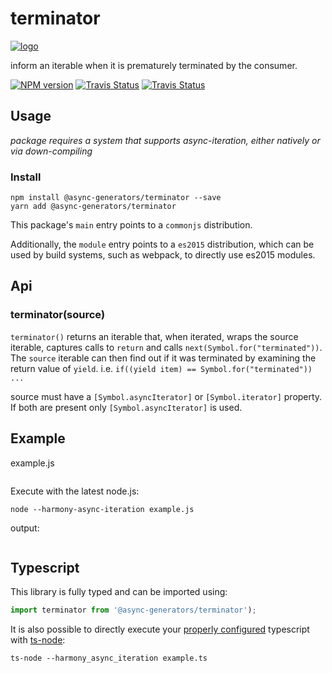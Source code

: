 # terminator
[![logo](https://avatars1.githubusercontent.com/u/31987273?v=4&s=100)][async-url]

inform an iterable when it is prematurely terminated by the consumer. 

[![NPM version][npm-image]][npm-url]
[![Travis Status][travis-image]][travis-url]
[![Travis Status][codecov-image]][codecov-url]

## Usage

_package requires a system that supports async-iteration, either natively or via down-compiling_

### Install
```
npm install @async-generators/terminator --save
yarn add @async-generators/terminator
```

This package's `main` entry points to a `commonjs` distribution. 

Additionally, the `module` entry points to a `es2015` distribution, which can be used by build systems, such as webpack, to directly use es2015 modules. 

## Api

### terminator(source)

<code>terminator()</code> returns an iterable that, when iterated, wraps the source iterable, captures calls to `return` and calls `next(Symbol.for("terminated"))`. The `source` iterable can then find out if it was terminated by examining the return value of `yield`. i.e. `if((yield item) == Symbol.for("terminated")) ...` 

source must have a `[Symbol.asyncIterator]` or `[Symbol.iterator]` property. If both are present only `[Symbol.asyncIterator]` is used. 

## Example

example.js
```js

```

Execute with the latest node.js: 

```
node --harmony-async-iteration example.js
```

output:
```
```
## Typescript

This library is fully typed and can be imported using: 

```ts
import terminator from '@async-generators/terminator');
```

It is also possible to directly execute your [properly configured](https://stackoverflow.com/a/43694282/1657476) typescript with [ts-node](https://www.npmjs.com/package/ts-node):

```
ts-node --harmony_async_iteration example.ts
```

[npm-url]: https://npmjs.org/package/@async-generators/terminator
[npm-image]: https://img.shields.io/npm/v/@async-generators/terminator.svg
[npm-downloads]: https://img.shields.io/npm/dm/@async-generators/terminator.svg
[travis-url]: https://travis-ci.org/async-generators/terminator
[travis-image]: https://img.shields.io/travis/async-generators/terminator/master.svg
[codecov-url]: https://codecov.io/gh/async-generators/terminator
[codecov-image]: https://codecov.io/gh/async-generators/terminator/branch/master/graph/badge.svg
[async-url]: https://github.com/async-generators